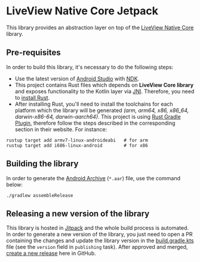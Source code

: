 # LiveView Native Core Jetpack

This library provides an abstraction layer on top of the [LiveView Native Core](https://github.com/liveview-native/liveview-native-core) library.

## Pre-requisites

In order to build this library, it's necessary to do the following steps:
- Use the latest version of [Android Studio](https://developer.android.com/studio) with [NDK](https://developer.android.com/studio/projects/install-ndk).
- This project contains Rust files which depends on **LiveView Core library** and exposes functionality to the Kotlin layer via [JNI](https://docs.oracle.com/javase/7/docs/technotes/guides/jni/spec/jniTOC.html). Therefore, you need to [install Rust](https://www.rust-lang.org/tools/install).
- After installing Rust, you'll need to install the toolchains for each platform which the library will be generated *(arm, arm64, x86, x86_64, darwin-x86-64, darwin-aarch64)*. This project is using [Rust Gradle Plugin](https://github.com/mozilla/rust-android-gradle), therefore follow the steps described in the corresponding section in their website. For instance:
```
rustup target add armv7-linux-androideabi   # for arm
rustup target add i686-linux-android        # for x86
```

## Building the library

In order to generate the [Android Archive](https://developer.android.com/studio/projects/android-library) (`*.aar`) file, use the command below:
```
./gradlew assembleRelease
```

## Releasing a new version of the library

This library is hosted in [Jitpack](https://jitpack.io/) and the whole build process is automated.  
In order to generate a new version of the library, you just need to open a PR containing the changes and update the library version in the [build.gradle.kts](core/build.gradle.kts) file (see the `version` field in `publishing` task). 
After approved and merged, [create a new release](https://docs.github.com/en/repositories/releasing-projects-on-github/managing-releases-in-a-repository) here in GitHub. 

